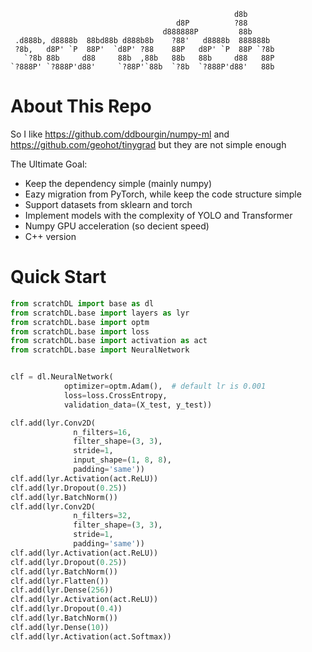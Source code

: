 ```
                                                  d8b        
                                     d8P          ?88        
                                  d888888P         88b       
 .d888b, d8888b  88bd88b d888b8b    ?88'   d8888b  888888b   
 ?8b,   d8P' `P  88P'  `d8P' ?88    88P   d8P' `P  88P `?8b  
   `?8b 88b     d88     88b  ,88b   88b   88b     d88   88P  
`?888P' `?888P'd88'     `?88P'`88b  `?8b  `?888P'd88'   88b  
```


# About This Repo
So I like https://github.com/ddbourgin/numpy-ml and https://github.com/geohot/tinygrad but they are not simple enough

The Ultimate Goal:
- Keep the dependency simple (mainly numpy)
- Eazy migration from PyTorch, while keep the code structure simple
- Support datasets from sklearn and torch
- Implement models with the complexity of YOLO and Transformer
- Numpy GPU acceleration (so decient speed)
- C++ version


# Quick Start
```python
from scratchDL import base as dl
from scratchDL.base import layers as lyr
from scratchDL.base import optm
from scratchDL.base import loss
from scratchDL.base import activation as act
from scratchDL.base import NeuralNetwork


clf = dl.NeuralNetwork(
            optimizer=optm.Adam(),  # default lr is 0.001
            loss=loss.CrossEntropy,
            validation_data=(X_test, y_test))

clf.add(lyr.Conv2D(
              n_filters=16,
              filter_shape=(3, 3),
              stride=1,
              input_shape=(1, 8, 8),
              padding='same'))
clf.add(lyr.Activation(act.ReLU))
clf.add(lyr.Dropout(0.25))
clf.add(lyr.BatchNorm())
clf.add(lyr.Conv2D(
              n_filters=32, 
              filter_shape=(3, 3), 
              stride=1,
              padding='same'))
clf.add(lyr.Activation(act.ReLU))
clf.add(lyr.Dropout(0.25))
clf.add(lyr.BatchNorm())
clf.add(lyr.Flatten())
clf.add(lyr.Dense(256))
clf.add(lyr.Activation(act.ReLU))
clf.add(lyr.Dropout(0.4))
clf.add(lyr.BatchNorm())
clf.add(lyr.Dense(10))
clf.add(lyr.Activation(act.Softmax))
```
